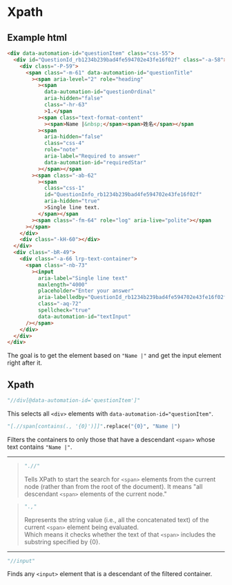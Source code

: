 # Xpath

## Example html

```html
<div data-automation-id="questionItem" class="css-55">
  <div id="QuestionId_rb1234b239bad4fe594702e43fe16f02f" class="-a-58">
    <div class="-P-59">
      <span class="-m-61" data-automation-id="questionTitle"
        ><span aria-level="2" role="heading"
          ><span
            data-automation-id="questionOrdinal"
            aria-hidden="false"
            class="-hr-63"
            >1.</span
          ><span class="text-format-content"
            ><span>Name |&nbsp;</span><span>姓名</span></span
          ><span
            aria-hidden="false"
            class="css-4"
            role="note"
            aria-label="Required to answer"
            data-automation-id="requiredStar"
          ></span></span
        ><span class="-ab-62"
          ><span
            class="css-1"
            id="QuestionInfo_rb1234b239bad4fe594702e43fe16f02f"
            aria-hidden="true"
            >Single line text.
          </span></span
        ><span class="-fm-64" role="log" aria-live="polite"></span
      ></span>
    </div>
    <div class="-kH-60"></div>
  </div>
  <div class="-bR-49">
    <div class="-a-66 lrp-text-container">
      <span class="-nb-73"
        ><input
          aria-label="Single line text"
          maxlength="4000"
          placeholder="Enter your answer"
          aria-labelledby="QuestionId_rb1234b239bad4fe594702e43fe16f02f QuestionInfo_rb1234b239bad4fe594702e43fe16f02f"
          class="-aq-72"
          spellcheck="true"
          data-automation-id="textInput"
      /></span>
    </div>
  </div>
</div>
```

The goal is to get the element based on `"Name |"` and get the input element right after it.

## Xpath

```python
"//div[@data-automation-id='questionItem']"
```

This selects all `<div>` elements with `data-automation-id="questionItem"`.

```python
"[.//span[contains(., '{0}')]]".replace("{0}", "Name |")
```

Filters the containers to only those that have a descendant `<span>` whose text contains `"Name |"`.  

---
>
> ```python
> ".//"
> ```
>
> Tells XPath to start the search for `<span>` elements from the current node (rather than from the root of the document). It means "all descendant `<span>` elements of the current node."  

> ```python
> ".,"
> ```
>
> Represents the string value (i.e., all the concatenated text) of the current `<span>` element being evaluated.  
> Which means it checks whether the text of that `<span>` includes the substring specified by {0}.
  
---

```python
"//input"
```

Finds any `<input>` element that is a descendant of the filtered container.
